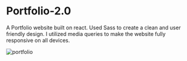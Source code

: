 # Portfolio-2.0

A Portfolio website built on react. Used Sass to create a clean and user friendly design. I utilized media queries to make the website fully responsive on all devices.

![portfolio](https://user-images.githubusercontent.com/89685937/147606436-f07149a0-738b-455a-8b52-992d1bd1981a.gif)
